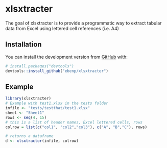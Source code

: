 
<!-- README.md is generated from README.Rmd. Please edit the README.Rmd file -->

# xlsxtracter

<!-- badges: start -->
<!-- badges: end -->

The goal of xlsxtracter is to provide a programmatic way to extract
tabular data from Excel using lettered cell references (i.e. A4)

## Installation

You can install the development version from
[GitHub](https://github.com/) with:

``` r
# install.packages("devtools")
devtools::install_github("ebenp/xlsxtracter")
```

## Example

``` r
library(xlsxtracter)
# Example with test1.xlsx in the tests folder
infile <- "tests/testthat/test1.xlsx"
sheet <- "Sheet1"
rows <- seq(4, 15)
# this is a list of header names, Excel lettered cells, rows
colrow = list(c("col1", "col2","col3"), c("A", "B","C"), rows)

# returns a dataframe
d <- xlsxtractor(infile, colrow)
```
